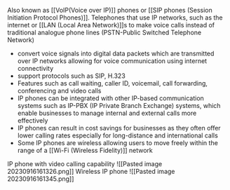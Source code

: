 Also known as [[VoIP(Voice over IP)]] phones or [[SIP phones (Session Initiation Protocol Phones)]].
Telephones that use IP networks, such as the internet or [[LAN (Local Area Network)]]s to make voice calls instead of traditional analogue phone lines (PSTN-Public Switched Telephone Network)
- convert voice signals into digital data packets which are transmitted over IP networks allowing for voice communication using internet connectivity
- support protocols such as SIP, H.323
- Features such as call waiting, caller ID, voicemail, call forwarding, conferencing and video calls
- IP phones can be integrated with other IP-based communication systems such as IP-PBX (IP Private Branch Exchange) systems, which enable businesses to manage internal and external calls more effectively
- IP phones can result in cost savings for businesses as they often offer lower calling rates especially for long-distance and international calls
- Some IP phones are wireless allowing users to move freely within the range of a [[Wi-Fi (Wireless Fidelity)]] network

IP phone with video calling capability
 ![[Pasted image 20230916161326.png]]
Wireless IP phone
![[Pasted image 20230916161345.png]] 